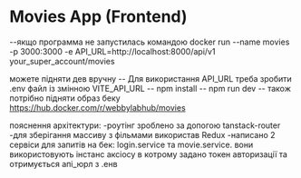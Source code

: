 # Movies App (Frontend)

--якщо программа не запустилась командою docker run --name movies -p 3000:3000 -e
API_URL=http://localhost:8000/api/v1
your_super_account/movies

можете підняти дев вручну
-- Для використання API_URL треба зробити .env файл із змінною VITE_API_URL
-- npm install
-- npm run dev
-- також потрібно підняти образ беку https://hub.docker.com/r/webbylabhub/movies

пояснення архітектури:
-роутінг зроблено за допогою tanstack-router
-для зберігання массиву з фільмами використав Redux
-написано 2 сервіси для запитів на бек: login.service та movie.service.
вони використовують інстанс аксіосу в котрому задано токен авторизації та отримується апі_юрл з .енв
